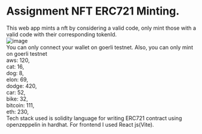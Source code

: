 # Assignment NFT ERC721 Minting.
This web app mints a nft by considering a valid code, only mint those with a valid code with their corresponding tokenId.
<br />
![image](https://user-images.githubusercontent.com/99763743/199169278-3a869b7c-3f3d-4ca0-b702-f6f0390403be.png)
<br />
You can only connect your wallet on goerli testnet. Also, you can only mint on goerli testnet
<br />
aws: 120,
<br />
cat: 16,
<br />
dog: 8,
<br />
elon: 69,
<br />
dodge: 420,
<br />
car: 52,
<br />
bike: 32,
<br />
bitcoin: 111,
<br />
eth: 230,
<br />
Tech stack used is solidity language for writing ERC721 contract using openzeppelin in hardhat. For frontend I used
React js(Vite).
